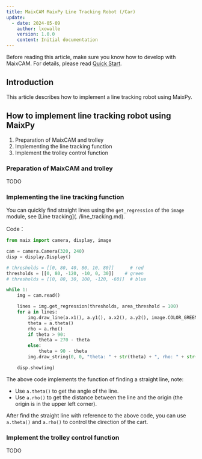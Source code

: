 ```yaml
---
title: MaixCAM MaixPy Line Tracking Robot (/Car)
update:
  - date: 2024-05-09
    author: lxowalle
    version: 1.0.0
    content: Initial documentation
---
```


Before reading this article, make sure you know how to develop with MaixCAM. For details, please read [Quick Start](../README.md).

## Introduction

This article describes how to implement a line tracking robot using MaixPy.

## How to implement line tracking robot using MaixPy

1. Preparation of MaixCAM and trolley
2. Implementing the line tracking function
3. Implement the trolley control function

### Preparation of MaixCAM and trolley

TODO

### Implementing the line tracking function

You can quickly find straight lines using the `get_regression` of the `image` module, see [Line tracking](. /line_tracking.md).

Code：

```python
from maix import camera, display, image

cam = camera.Camera(320, 240)
disp = display.Display()

# thresholds = [[0, 80, 40, 80, 10, 80]]      # red
thresholds = [[0, 80, -120, -10, 0, 30]]    # green
# thresholds = [[0, 80, 30, 100, -120, -60]]  # blue

while 1:
    img = cam.read()

    lines = img.get_regression(thresholds, area_threshold = 100)
    for a in lines:
        img.draw_line(a.x1(), a.y1(), a.x2(), a.y2(), image.COLOR_GREEN, 2)
        theta = a.theta()
        rho = a.rho()
        if theta > 90:
            theta = 270 - theta
        else:
            theta = 90 - theta
        img.draw_string(0, 0, "theta: " + str(theta) + ", rho: " + str(rho), image.COLOR_BLUE)

    disp.show(img)

```

The above code implements the function of finding a straight line, note:

- Use `a.theta()` to get the angle of the line.
- Use `a.rho()` to get the distance between the line and the origin (the origin is in the upper left corner).

After find the straight line with reference to the above code, you can use `a.theta()` and `a.rho()` to control the direction of the cart.

### Implement the trolley control function

TODO

